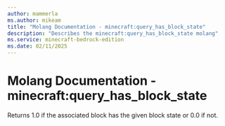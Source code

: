 ```yaml
---
author: mammerla
ms.author: mikeam
title: "Molang Documentation - minecraft:query_has_block_state"
description: "Describes the minecraft:query_has_block_state molang"
ms.service: minecraft-bedrock-edition
ms.date: 02/11/2025 
---
```


# Molang Documentation - minecraft:query_has_block_state

Returns 1.0 if the associated block has the given block state or 0.0 if not.
